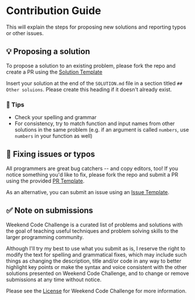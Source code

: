 # Contribution Guide

This will explain the steps for proposing new solutions and reporting typos or other issues.

## 💡 Proposing a solution

To propose a solution to an existing problem, please fork the repo and create a PR using the [Solution Template](https://github.com/shin10kudev/weekend-code-challenge/blob/master/SOLUTION_TEMPLATE.md)

Insert your solution at the end of the `SOLUTION.md` file in a section titled `## Other soluions`. Please create this heading if it doesn't already exist.

### 📝 Tips

- Check your spelling and grammar
- For consistency, try to match function and input names from other solutions in the same problem (e.g. if an argument is called `numbers`, use `numbers` in your function as well)

## 🐛 Fixing issues or typos

All programmers are great bug catchers -- and copy editors, too! If you notice something you'd like to fix, please fork the repo and submit a PR using the provided [PR Template](https://github.com/shin10kudev/weekend-code-challenge/blob/master/.github/PULL_REQUEST_TEMPLATE.md).

As an alternative, you can submit an issue using an [Issue Template](https://github.com/shin10kudev/weekend-code-challenge/issues/new/chooose).

## ✅ Note on submissions

Weekend Code Challenge is a curated list of problems and solutions with the goal of teaching useful techniques and problem solving skills to the larger programming community.

Although I'll try my best to use what you submit as is, I reserve the right to modify the text for spelling and grammatical fixes, which may include such things as changing the description, title and/or code in any way to better highlight key points or make the syntax and voice consistent with the other solutions presented on Weekend Code Challenge, and to change or remove submissions at any time without notice.

Please see the [License](https://github.com/shin10kudev/weekend-code-challenge/blob/master/.github/LICENSE.md) for Weekend Code Challenge for more information.
